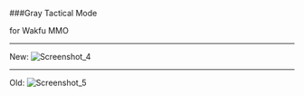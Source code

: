 ###Gray Tactical Mode

for Wakfu MMO
___
New:
![Screenshot_4](https://github.com/ForbiddenMagic/wakfu_theme_colors-Gray_Tactical_Mode/assets/29806538/3aba06cf-3c05-4c74-a682-ccd4c6fbe2e5)
___
Old:
![Screenshot_5](https://github.com/ForbiddenMagic/wakfu_theme_colors-Gray_Tactical_Mode/assets/29806538/092bf454-722a-4732-adba-e1bd57628e7e)
